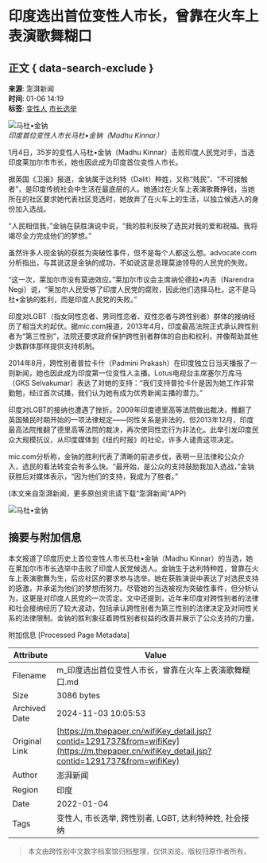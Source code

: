 # 印度选出首位变性人市长，曾靠在火车上表演歌舞糊口

## 正文 { data-search-exclude }


**来源**: 澎湃新闻  
**时间**: 01-06 14:19  
**标签**: [变性人](https://www.thepaper.cn) [市长选举](https://www.thepaper.cn)

![马杜•金钠](http://image.thepaper.cn/www/image/4/214/940.jpg)  
*印度首位变性人市长马杜•金钠（Madhu Kinnar）*

1月4日，35岁的变性人马杜•金钠（Madhu Kinnar）击败印度人民党对手，当选印度莱加尔市市长，她也因此成为印度首位变性人市长。

据英国《卫报》报道，金钠属于达利特（Dalit）种姓，又称“贱民”、“不可接触者”，是印度传统社会中生活在最底层的人。她通过在火车上表演歌舞挣钱，当她所在的社区要求她代表社区竞选时，她放弃了在火车上的生活，以独立候选人的身份加入选战。

“人民相信我，”金钠在获胜演说中说，“我的胜利反映了选民对我的爱和祝福。我将竭尽全力完成他们的梦想。”

虽然许多人视金钠的获胜为突破性事件，但不是每个人都这么想。advocate.com分析指出，与其说这是金钠的成功，不如说这是总理莫迪领导的人民党的失败。

“这一次，莱加尔市没有莫迪效应。”莱加尔市议会主席纳伦德拉•内吉（Narendra Negi）说，“莱加尔人民受够了印度人民党的腐败，因此他们选择马杜。这不是马杜•金钠的胜利，而是印度人民党的失败。”

印度对LGBT（指女同性恋者、男同性恋者、双性恋者与跨性别者）群体的接纳经历了相当大的起伏。据mic.com报道，2013年4月，印度最高法院正式承认跨性别者为“第三性别”，法院还要求政府保护跨性别者群体的自由和权利，并像帮助其他少数群体那样提供支持机制。

2014年8月，跨性别者普拉卡什（Padmini Prakash）在印度独立日当天播报了一则新闻，她也因此成为印度第一位变性人主播。Lotus电视台主席塞尔万库马（GKS Selvakumar）表达了对她的支持：“我们支持普拉卡什是因为她工作非常勤勉，经过首次试播，我们认为她有成为优秀新闻主播的潜力。”

印度对LGBT的接纳也遭遇了挫折。2009年印度德里高等法院做出裁决，推翻了英国殖民时期开始的一项法律规定——同性关系是非法的，但2013年12月，印度最高法院推翻了德里高等法院的裁决，再次使同性恋行为非法化。此举引发印度民众大规模抗议，从印度媒体到《纽约时报》的社论，许多人谴责这项决定。

mic.com分析称，金钠的胜利代表了清晰的前进步伐，表明一旦法律和公众介入，选民的看法转变会有多么快。“最开始，是公众的支持鼓励我加入选战，”金钠获胜后对媒体表示，“因为他们的支持，我成为了胜者。”

(本文来自澎湃新闻，更多原创资讯请下载“澎湃新闻”APP)

![马杜•金钠](http://image.thepaper.cn/www/image/4/214/940.jpg)

## 摘要与附加信息

<!-- tcd_abstract -->
本文报道了印度历史上首位变性人市长马杜•金钠（Madhu Kinnar）的当选，她在莱加尔市市长选举中击败了印度人民党候选人。金钠生于达利特种姓，曾靠在火车上表演歌舞为生，后应社区的要求参与选举。她在获胜演说中表达了对选民支持的感激，并承诺为他们的梦想而努力。尽管她的当选被视为突破性事件，但分析认为，这更是对印度人民党的一次否定。文中还提到，近年来印度对跨性别者的法律和社会接纳经历了较大波动，包括承认跨性别者为第三性别的法律决定及对同性关系的法律限制。金钠的胜利象征着跨性别者权益的改善并展示了公众支持的力量。
<!-- tcd_abstract_end -->

附加信息 [Processed Page Metadata]

| Attribute       | Value                                  |
|-----------------|----------------------------------------|
| Filename        | m_印度选出首位变性人市长，曾靠在火车上表演歌舞糊口.md                             |
| Size            | 3086 bytes                           |
| Archived Date   | 2024-11-03 10:05:53                             |
| Original Link   | [https://m.thepaper.cn/wifiKey_detail.jsp?contid=1291737&from=wifiKey](https://m.thepaper.cn/wifiKey_detail.jsp?contid=1291737&from=wifiKey)                       |
| Author          | 澎湃新闻                               |
| Region          | 印度                               |
| Date            | 2022-01-04                                 |
| Tags            | 变性人, 市长选举, 跨性别者, LGBT, 达利特种姓, 社会接纳                                 |
>
> 本文由跨性别中文数字档案馆归档整理，仅供浏览。版权归原作者所有。
>